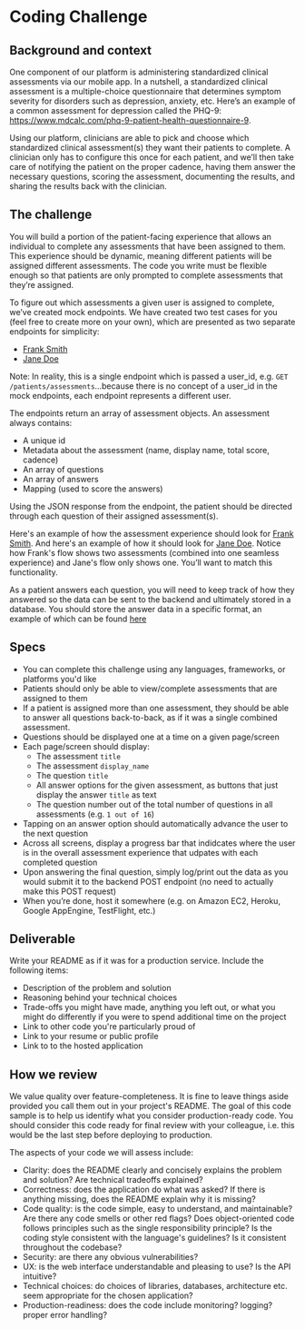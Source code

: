 # Coding Challenge

## Background and context
One component of our platform is administering standardized clinical assessments via our mobile app. In a nutshell, a standardized clinical assessment is a multiple-choice questionnaire that determines symptom severity for disorders such as depression, anxiety, etc. Here’s an example of a common assessment for depression called the PHQ-9: https://www.mdcalc.com/phq-9-patient-health-questionnaire-9.

Using our platform, clinicians are able to pick and choose which standardized clinical assessment(s) they want their patients to complete. A clinician only has to configure this once for each patient, and we’ll then take care of notifying the patient on the proper cadence, having them answer the necessary questions, scoring the assessment, documenting the results, and sharing the results back with the clinician.

## The challenge
You will build a portion of the patient-facing experience that allows an individual to complete any assessments that have been assigned to them. This experience should be dynamic, meaning different patients will be assigned different assessments. The code you write must be flexible enough so that patients are only prompted to complete assessments that they’re assigned.

To figure out which assessments a given user is assigned to complete, we’ve created mock endpoints. We have created two test cases for you (feel free to create more on your own), which are presented as two separate endpoints for simplicity:

- [Frank Smith](https://www.mocky.io/v2/5c7164513500006000e9e829)
- [Jane Doe](https://www.mocky.io/v2/5c7164773500007000e9e82a)

Note: In reality, this is a single endpoint which is passed a user_id, e.g. `GET /patients/assessments`…because there is no concept of a user_id in the mock endpoints, each endpoint represents a different user.

The endpoints return an array of assessment objects. An assessment always contains:
- A unique id
- Metadata about the assessment (name, display name, total score, cadence)
- An array of questions
- An array of answers
- Mapping (used to score the answers)

Using the JSON response from the endpoint, the patient should be directed through each question of their assigned assessment(s).

Here's an example of how the assessment experience should look for [Frank Smith](https://cl.ly/65964d254109). And here's an example of how it should look for [Jane Doe](https://cl.ly/110393a23cbe). Notice how Frank's flow shows two assessments (combined into one seamless experience) and Jane's flow only shows one. You’ll want to match this functionality.

As a patient answers each question, you will need to keep track of how they answered so the data can be sent to the backend and ultimately stored in a database. You should store the answer data in a specific format, an example of which can be found [here](https://gist.github.com/dannyfreed/002230ad612e397455732275212f8036)

## Specs
- You can complete this challenge using any languages, frameworks, or platforms you'd like
- Patients should only be able to view/complete assessments that are assigned to them
- If a patient is assigned more than one assessment, they should be able to answer all questions back-to-back, as if it was a single combined assessment.
- Questions should be displayed one at a time on a given page/screen
- Each page/screen should display:
  - The assessment `title`
  - The assessment `display_name`
  - The question `title`
  - All answer options for the given assessment, as buttons that just display the answer `title` as text
  - The question number out of the total number of questions in all assessments (e.g. `1 out of 16`)
- Tapping on an answer option should automatically advance the user to the next question
- Across all screens, display a progress bar that indidcates where the user is in the overall assessment experience that udpates with each completed question
- Upon answering the final question, simply log/print out the data as you would submit it to the backend POST endpoint (no need to actually make this POST request)
- When you’re done, host it somewhere (e.g. on Amazon EC2, Heroku, Google AppEngine, TestFlight, etc.)

## Deliverable
Write your README as if it was for a production service. Include the following items:
- Description of the problem and solution
- Reasoning behind your technical choices
- Trade-offs you might have made, anything you left out, or what you might do differently if you were to spend additional time on the project
- Link to other code you're particularly proud of
- Link to your resume or public profile
- Link to to the hosted application

## How we review
We value quality over feature-completeness. It is fine to leave things aside provided you call them out in your project's README. The goal of this code sample is to help us identify what you consider production-ready code. You should consider this code ready for final review with your colleague, i.e. this would be the last step before deploying to production.

The aspects of your code we will assess include:
- Clarity: does the README clearly and concisely explains the problem and solution? Are technical tradeoffs explained?
- Correctness: does the application do what was asked? If there is anything missing, does the README explain why it is missing?
- Code quality: is the code simple, easy to understand, and maintainable? Are there any code smells or other red flags? Does object-oriented code follows principles such as the single responsibility principle? Is the coding style consistent with the language's guidelines? Is it consistent throughout the codebase?
- Security: are there any obvious vulnerabilities?
- UX: is the web interface understandable and pleasing to use? Is the API intuitive?
- Technical choices: do choices of libraries, databases, architecture etc. seem appropriate for the chosen application?
- Production-readiness: does the code include monitoring? logging? proper error handling?
